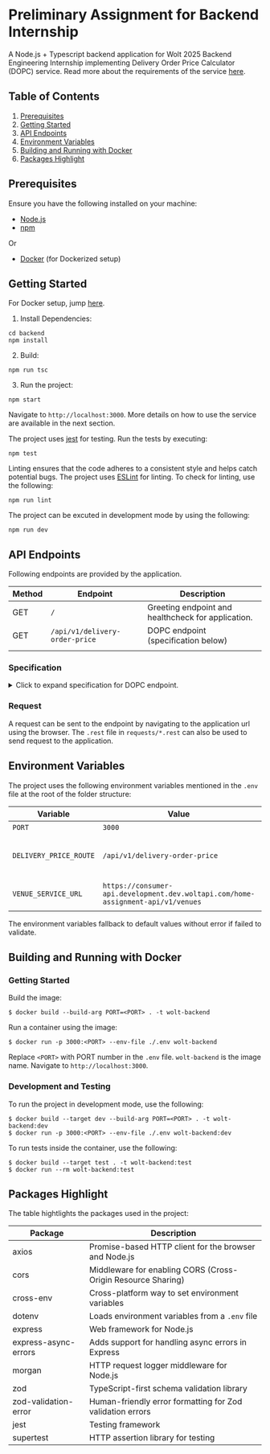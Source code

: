 # **Preliminary Assignment for Backend Internship**

A Node.js + Typescript backend application for Wolt 2025 Backend Engineering Internship implementing Delivery Order Price Calculator (DOPC) service. Read more about the requirements of the service [here](https://github.com/woltapp/backend-internship-2025).

## **Table of Contents**

1. [Prerequisites](#prerequisites)
2. [Getting Started](#getting-started)
3. [API Endpoints](#api-endpoints)
4. [Environment Variables](#environment-variables)
5. [Building and Running with Docker](#building-and-running-with-docker)
6. [Packages Highlight](packages-highlight)

## **Prerequisites**

Ensure you have the following installed on your machine:

- [Node.js](https://nodejs.org/)
- [npm](https://www.npmjs.com/)

Or

- [Docker](https://www.docker.com/) (for Dockerized setup)

## **Getting Started**

For Docker setup, jump [here](#building-and-running-with-docker).

1. Install Dependencies:

```
cd backend
npm install
```

2. Build:

```
npm run tsc
```

3. Run the project:

```
npm start
```

Navigate to `http://localhost:3000`. More details on how to use the service are available in the next section.

The project uses [jest](https://jestjs.io/) for testing. Run the tests by executing:

```
npm test
```

Linting ensures that the code adheres to a consistent style and helps catch potential bugs. The project uses [ESLint](https://eslint.org/) for linting. To check for linting, use the following:

```
npm run lint
```

The project can be excuted in development mode by using the following:

```
npm run dev
```

## **API Endpoints**

Following endpoints are provided by the application.

| Method | Endpoint                       | Description                                        |
| ------ | ------------------------------ | -------------------------------------------------- |
| GET    | `/`                            | Greeting endpoint and healthcheck for application. |
| GET    | `/api/v1/delivery-order-price` | DOPC endpoint (specification below)                |
|        |                                |                                                    |

### Specification

<details>
<summary>Click to expand specification for DOPC endpoint. </summary>

**GET** `/api/v1/delivery-order-price` takes four **required** query parameters:

- `venue_slug` (string): The unique identifier (slug) for the venue from which the delivery order will be placed
- `cart_value`: (integer): The total value of the items in the shopping cart
- `user_lat` (number with decimal point): The latitude of the user's location
- `user_lon` (number with decimal point): The longitude of the user's location

An example url can be as follows:

```
http://localhost:3000/api/v1/delivery-order-price?venue_slug=home-assignment-venue-helsinki&cart_value=1000&user_lat=60.17094&user_lon=24.93087
```

The endpoint responds with JSON in the following format:

```json
{
  "total_price": 1190,
  "small_order_surcharge": 0,
  "cart_value": 1000,
  "delivery": {
    "fee": 190,
    "distance": 177
  }
}
```

where

- `total_price` (integer): The calculated total price
- `small_order_surcharge` (integer): The calculated small order surcharge
- `cart_value` (integer): The cart value. This is the same as what was got as query parameter.
- `delivery` (object): An object containing:
  - `fee` (integer): The calculated delivery fee
  - `distance` (integer): The calculated delivery distance in meters

The endpoint responds with an appropriate error message if calculation is not possible.

A few sample venue url slugs are as follows:

- home-assignment-venue-helsinki
- home-assignment-venue-stockholm
- home-assignment-venue-berlin
- home-assignment-venue-tokyo

_The DOPC api endpoint can be renamed by the changing it in the `.env` file using format `/api/v#/<endpoint-slug-here>`_.

</details>

### Request

A request can be sent to the endpoint by navigating to the application url using the browser. The `.rest` file in `requests/*.rest` can also be used to send request to the application.

## **Environment Variables**

The project uses the following environment variables mentioned in the `.env` file at the root of the folder structure:

| Variable               | Value                                                                            | Description                   |
| ---------------------- | -------------------------------------------------------------------------------- | ----------------------------- |
| `PORT`                 | `3000`                                                                           | Server port                   |
| `DELIVERY_PRICE_ROUTE` | `/api/v1/delivery-order-price`                                                   | API endpoint to assign DOPC   |
| `VENUE_SERVICE_URL`    | `https://consumer-api.development.dev.woltapi.com/home-assignment-api/v1/venues` | _Home Assignment API_ address |

The environment variables fallback to default values without error if failed to validate.

## **Building and Running with Docker**

### Getting Started

Build the image:

```
$ docker build --build-arg PORT=<PORT> . -t wolt-backend
```

Run a container using the image:

```
$ docker run -p 3000:<PORT> --env-file ./.env wolt-backend
```

Replace `<PORT>` with PORT number in the `.env` file. `wolt-backend` is the image name. Navigate to `http://localhost:3000`.

### Development and Testing

To run the project in development mode, use the following:

```
$ docker build --target dev --build-arg PORT=<PORT> . -t wolt-backend:dev
$ docker run -p 3000:<PORT> --env-file ./.env wolt-backend:dev
```

To run tests inside the container, use the following:

```
$ docker build --target test . -t wolt-backend:test
$ docker run --rm wolt-backend:test
```

## **Packages Highlight**

The table hightlights the packages used in the project:

| Package              | Description                                                  |
| -------------------- | ------------------------------------------------------------ |
| axios                | Promise-based HTTP client for the browser and Node.js        |
| cors                 | Middleware for enabling CORS (Cross-Origin Resource Sharing) |
| cross-env            | Cross-platform way to set environment variables              |
| dotenv               | Loads environment variables from a `.env` file               |
| express              | Web framework for Node.js                                    |
| express-async-errors | Adds support for handling async errors in Express            |
| morgan               | HTTP request logger middleware for Node.js                   |
| zod                  | TypeScript-first schema validation library                   |
| zod-validation-error | Human-friendly error formatting for Zod validation errors    |
| jest                 | Testing framework                                            |
| supertest            | HTTP assertion library for testing                           |
